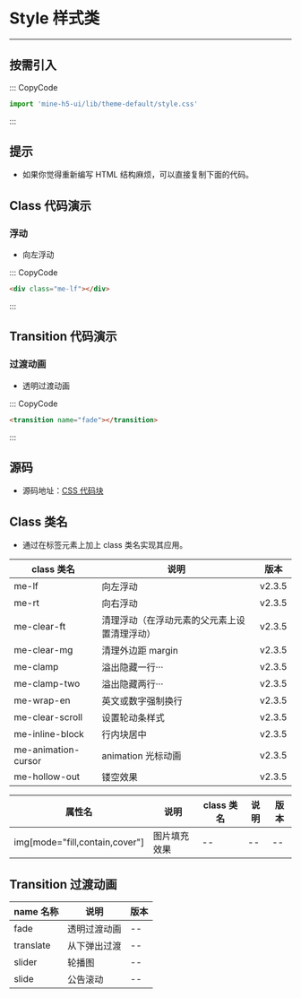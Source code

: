 # Style 样式类

---

## 按需引入

::: CopyCode

```JavaScript
import 'mine-h5-ui/lib/theme-default/style.css'
```

:::

## 提示

- 如果你觉得重新编写 HTML 结构麻烦，可以直接复制下面的代码。

## Class 代码演示

### 浮动

- 向左浮动

::: CopyCode

```HTML
<div class="me-lf"></div>
```

:::

## Transition 代码演示

### 过渡动画

- 透明过渡动画

::: CopyCode

```HTML
<transition name="fade"></transition>
```

:::

## 源码

- 源码地址：[CSS 代码块](https://github.com/biaov/MINE-H5-UI/blob/master/packages/theme-default/style.less)

## Class 类名

- 通过在标签元素上加上 class 类名实现其应用。

| class 类名          | 说明                                         | 版本   |
| ------------------- | -------------------------------------------- | ------ |
| me-lf               | 向左浮动                                     | v2.3.5 |
| me-rt               | 向右浮动                                     | v2.3.5 |
| me-clear-ft         | 清理浮动（在浮动元素的父元素上设置清理浮动） | v2.3.5 |
| me-clear-mg         | 清理外边距 margin                            | v2.3.5 |
| me-clamp            | 溢出隐藏一行···                              | v2.3.5 |
| me-clamp-two        | 溢出隐藏两行···                              | v2.3.5 |
| me-wrap-en          | 英文或数字强制换行                           | v2.3.5 |
| me-clear-scroll     | 设置轮动条样式                               | v2.3.5 |
| me-inline-block     | 行内块居中                                   | v2.3.5 |
| me-animation-cursor | animation 光标动画                           | v2.3.5 |
| me-hollow-out       | 镂空效果                                     | v2.3.5 |

| 属性名                         | 说明         | class 类名 | 说明 | 版本 |
| ------------------------------ | ------------ | ---------- | ---- | ---- |
| img[mode="fill,contain,cover"] | 图片填充效果 | --         | --   | --   |

## Transition 过渡动画

| name 名称 | 说明         | 版本 |
| --------- | ------------ | ---- |
| fade      | 透明过渡动画 | --   |
| translate | 从下弹出过渡 | --   |
| slider    | 轮播图       | --   |
| slide     | 公告滚动     | --   |
